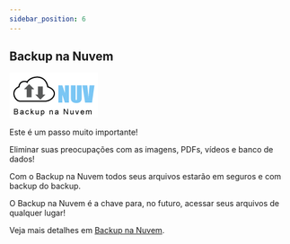 ```yaml
---
sidebar_position: 6
---
```


## Backup na Nuvem

![](./img/006-backup-na-nuvem-logo.png)

Este é um passo muito importante!

Eliminar suas preocupações com as imagens, PDFs, vídeos e
banco de dados!

Com o Backup na Nuvem todos seus arquivos estarão em
seguros e com backup do backup.

O Backup na Nuvem é a chave para, no futuro, acessar seus
arquivos de qualquer lugar!

Veja mais detalhes em [Backup na
Nuvem](/docs/003-versao-5.0/backup-na-nuvem/intro).